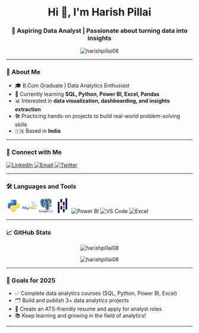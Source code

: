 <!-- GitHub Profile README for Harish Pillai -->

<h1 align="center">Hi 👋, I'm Harish Pillai</h1>
<h3 align="center">🚀 Aspiring Data Analyst | Passionate about turning data into insights</h3>

<p align="center">
  <img src="https://komarev.com/ghpvc/?username=harishpillai08&label=Profile%20views&color=0e75b6&style=flat" alt="harishpillai08" />
</p>

---

### 🧠 About Me
- 🎓 B.Com Graduate | Data Analytics Enthusiast  
- 🌱 Currently learning **SQL, Python, Power BI, Excel, Pandas**  
- 📊 Interested in **data visualization, dashboarding, and insights extraction**  
- 🛠️ Practicing hands-on projects to build real-world problem-solving skills  
- 🇮🇳 Based in **India**

---

### 🔗 Connect with Me
<p align="left">
  <a href="https://www.linkedin.com/in/your-linkedin-profile" target="_blank">
    <img src="https://img.shields.io/badge/LinkedIn-blue?logo=linkedin&style=for-the-badge" alt="LinkedIn"/>
  </a>
  <a href="mailto:your.email@example.com">
    <img src="https://img.shields.io/badge/Gmail-red?logo=gmail&style=for-the-badge" alt="Email"/>
  </a>
  <a href="https://twitter.com/yourtwitter" target="_blank">
    <img src="https://img.shields.io/badge/Twitter-black?logo=twitter&style=for-the-badge" alt="Twitter"/>
  </a>
</p>

---

### 🛠️ Languages and Tools
<p align="left">
  <img src="https://raw.githubusercontent.com/devicons/devicon/master/icons/python/python-original.svg" alt="Python" width="40" height="40"/>
  <img src="https://raw.githubusercontent.com/devicons/devicon/master/icons/mysql/mysql-original-wordmark.svg" alt="MySQL" width="40" height="40"/>
  <img src="https://raw.githubusercontent.com/devicons/devicon/master/icons/postgresql/postgresql-original-wordmark.svg" alt="PostgreSQL" width="40" height="40"/>
  <img src="https://raw.githubusercontent.com/devicons/devicon/2ae2a900d2f041da66e950e4d48052658d850630/icons/pandas/pandas-original.svg" alt="Pandas" width="40" height="40"/>
  <img src="https://www.vectorlogo.zone/logos/microsoft_powerbi/microsoft_powerbi-icon.svg" alt="Power BI" width="40" height="40"/>
  <img src="https://www.vectorlogo.zone/logos/visualstudio_code/visualstudio_code-icon.svg" alt="VS Code" width="40" height="40"/>
  <img src="https://img.icons8.com/color/48/000000/excel.png" alt="Excel" width="40" height="40"/>
</p>

---

### 📈 GitHub Stats
<p align="center">
  <img src="https://github-readme-stats.vercel.app/api?username=harishpillai08&show_icons=true&theme=dark&locale=en" alt="harishpillai08" />
</p>

<p align="center">
  <img src="https://github-readme-stats.vercel.app/api/top-langs?username=harishpillai08&show_icons=true&layout=compact&theme=dark" alt="harishpillai08" />
</p>

---

### 📌 Goals for 2025
- ✅ Complete data analytics courses (SQL, Python, Power BI, Excel)
- 🗂 Build and publish 3+ data analytics projects
- 📃 Create an ATS-friendly resume and apply for analyst roles
- 📚 Keep learning and growing in the field of analytics!

---

